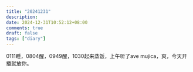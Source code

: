 ```yaml
---
title: "20241231"
description: 
date: 2024-12-31T10:52:12+08:00
comments: true
draft: false
tags: ["diary"]
---
```

0111睡，0804醒，0949醒，1030起来蒸饭，上午听了ave mujica，爽，今天开播就放你。